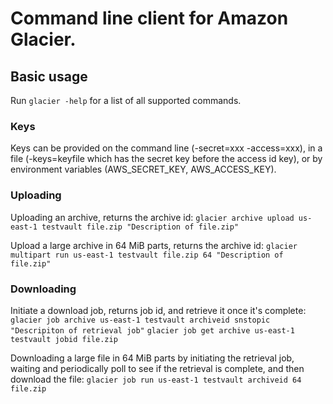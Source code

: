 # Command line client for Amazon Glacier.

## Basic usage

Run `glacier -help` for a list of all supported commands.

### Keys

Keys can be provided on the command line (-secret=xxx -access=xxx), in
a file (-keys=keyfile which has the secret key before the access id key), or by
environment variables (AWS_SECRET_KEY, AWS_ACCESS_KEY).

### Uploading

Uploading an archive, returns the archive id:
`glacier archive upload us-east-1 testvault file.zip "Description of file.zip"`

Upload a large archive in 64 MiB parts, returns the archive id:
`glacier multipart run us-east-1 testvault file.zip 64 "Description of file.zip"`

### Downloading

Initiate a download job, returns job id, and retrieve it once it's complete:
`glacier job archive us-east-1 testvault archiveid snstopic "Descripiton of retrieval job"`
`glacier job get archive us-east-1 testvault jobid file.zip`

Downloading a large file in 64 MiB parts by initiating the retrieval job, waiting and periodically poll to see if the retrieval is complete, and then download the file:
`glacier job run us-east-1 testvault archiveid 64 file.zip`
